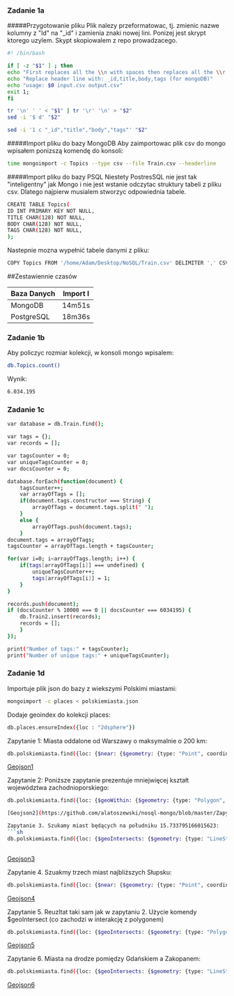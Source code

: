 ### Zadanie 1a

#####Przygotowanie pliku
Plik nalezy przeformatowac, tj. zmienic nazwe kolumny z "Id" na "_id" i zamienia znaki nowej lini. Ponizej jest skrypt ktorego uzylem. Skypt skopiowalem z repo prowadzacego.
```sh
#! /bin/bash

if [ -z "$1" ] ; then
echo "First replaces all the \\n with spaces then replaces all the \\r with \\n"
echo "Replace header line with: _id,title,body,tags (for mongoDB)"
echo "usage: $0 input.csv output.csv"
exit 1;
fi

tr '\n' ' ' < "$1" | tr '\r' '\n' > "$2"
sed -i '$ d' "$2"

sed -i '1 c "_id","title","body","tags"' "$2" 
```

#####Import pliku do bazy MongoDB
Aby zaimportowac plik csv do mongo wpisałem ponizszą komendę do konsoli:
```sh
time mongoimport -c Topics --type csv --file Train.csv --headerline
```
#####Import pliku do bazy PSQL
Niestety PostresSQL nie jest tak "inteligentny" jak Mongo i nie jest wstanie odczytac struktury tabeli z pliku csv. Dlatego najpierw musialem stworzyc odpowiednia tabele.
```sh
CREATE TABLE Topics(
ID INT PRIMARY KEY NOT NULL,
TITLE CHAR(128) NOT NULL,
BODY CHAR(128) NOT NULL,
TAGS CHAR(128) NOT NULL,
);
```
Nastepnie mozna wypełnić tabele danymi z pliku:
```sh
COPY Topics FROM '/home/Adam/Desktop/NoSQL/Train.csv' DELIMITER ',' CSV;
```

##Zestawiennie czasów

| Baza Danych |       Import I       |
|-------------|:--------------------:|
|   MongoDB   | 14m51s               |
| PostgreSQL  | 18m36s               |



### Zadanie 1b
Aby policzyc rozmiar kolekcji, w konsoli mongo wpisalem:
```sh
db.Topics.count()
```
Wynik:
```sh
6.034.195
```

### Zadanie 1c
```sh
var database = db.Train.find();

var tags = {};
var records = [];

var tagsCounter = 0;
var uniqueTagsCounter = 0;
var docsCounter = 0;

database.forEach(function(document) {
    tagsCounter++;
    var arrayOfTags = [];
    if(document.tags.constructor === String) {
        arrayOfTags = document.tags.split(" ");
    } 
    else { 
        arrayOfTags.push(document.tags);
    }
document.tags = arrayOfTags;
tagsCounter = arrayOfTags.length + tagsCounter;

for(var i=0; i<arrayOfTags.length; i++) {
    if(tags[arrayOfTags[i]] === undefined) {
        uniqueTagsCounter++;  
        tags[arrayOfTags[i]] = 1; 
    }
}

records.push(document);
if (docsCounter % 10000 === 0 || docsCounter === 6034195) {
    db.Train2.insert(records);
    records = [];
    }
});

print("Number of tags:" + tagsCounter);
print("Number of unique tags:" + uniqueTagsCounter);
```

### Zadanie 1d
Importuje plik json do bazy z wiekszymi Polskimi miastami: 
```sh
mongoimport -c places < polskiemiasta.json
```
Dodaje geoindex do kolekcji places:
```sh
db.places.ensureIndex({loc : "2dsphere"})
```

Zapytanie 1: Miasta oddalone od Warszawy o maksymalnie o 200 km:
```sh
db.polskiemiasta.find({loc: {$near: {$geometry: {type: "Point", coordinates: [21.000366210937496, 52.231163984032676]}, $maxDistance: 200000}}}).skip(1)
```

[Geojson1](https://github.com/alatoszewski/nosql-mongo/blob/master/Zapytanie1.geojson)

Zapytanie 2: Poniższe zapytanie prezentuje mniejwięcej kształt województwa zachodnioporskiego:
```sh
db.polskiemiasta.find({loc: {$geoWithin: {$geometry: {type: "Polygon", coordinates: [[[16.6717529296875,54.559322587438636],[16.858520507812496,54.23955053156179],[16.737670898437496,54.210648685175904],[16.8475341796875,53.97224342934289],[16.885986328125,53.6544055985474],[16.4410400390625,53.44226352500859],[16.710205078125,53.27178347923819],[16.06201171875,53.01147838269373],[15.875244140625,53.100620879214304],[15.3314208984375,52.948637884883205],[14.6337890625,52.626394589731326],[14.1558837890625,52.8757609818473],[14.403076171875,53.28163740806336],[14.2822265625,53.73896488496292],[14.4635009765625,53.9560855309879],[16.6717529296875,54.559322587438636]]]}}}})

[Geojson2](https://github.com/alatoszewski/nosql-mongo/blob/master/Zapytanie2.geojson)

Zapytanie 3. Szukamy miast będących na południku 15.733795166015623:
```sh
db.polskiemiasta.find({loc: {$geoIntersects: {$geometry: {type: "LineString", coordinates: [[15.733795166015623, -90],[15.733795166015623, 90]]}}}})
     
```

[Geojson3](https://github.com/alatoszewski/nosql-mongo/blob/master/Zapytanie3.geojson)

Zapytanie 4. Szuakmy trzech miast najbliższych Słupsku:
```sh
db.polskiemiasta.find({loc: {$near: {$geometry: {type: "Point", coordinates: [17.019195556640625,54.46804241740563]}}}}).limit(3)
```

[Geojson4](https://github.com/alatoszewski/nosql-mongo/blob/master/Zapytanie4.geojson)

Zapytanie 5. Reuzltat taki sam jak w zapytaniu 2. Użycie komendy $geoIntersect (co zachodzi w interakcję z polygonem)
```sh
db.polskiemiasta.find({loc: {$geoIntersects: {$geometry: {type: "Polygon", coordinates: [[[19.259033203125, 52.3923633970718], [18.1768798828125, 51.17589926990911], [19.7259521484375, 50.86144411058924], [20.5059814453125, 51.50532341149335], [20.23681640625, 52.1166256737882], [19.259033203125, 52.3923633970718]]]}}}})
```
[Geojson5](https://github.com/alatoszewski/nosql-mongo/blob/master/Zapytanie5.geojson)

Zapytanie 6. Miasta na drodze pomiędzy Gdańskiem a Zakopanem:
```sh
db.polskiemiasta.find({loc: {$geoIntersects: {$geometry: {type: "LineString", coordinates: [ [[18.655128479003906,54.34815256064472]], [19.948768615722656,49.29803885147804]]}}}})
```

[Geojson6](https://github.com/alatoszewski/nosql-mongo/blob/master/Zapytanie6.geojson)